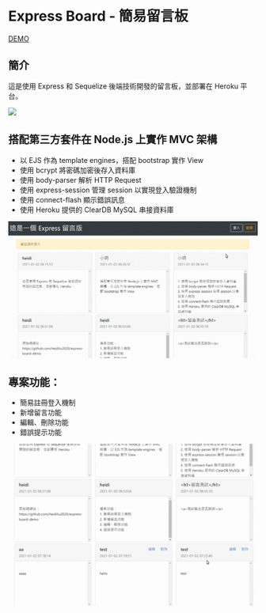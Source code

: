 # Express Board - 簡易留言板

[DEMO](https://express-board-demo.herokuapp.com/)

## 簡介

這是使用 Express 和 Sequelize 後端技術開發的留言板，並部署在 Heroku 平台。

![](https://i.imgur.com/shOz2Ey.png)

## 搭配第三方套件在 Node.js 上實作 MVC 架構

- 以 EJS 作為 template engines，搭配 bootstrap 實作 View
- 使用 bcrypt 將密碼加密後存入資料庫
- 使用 body-parser 解析 HTTP Request
- 使用 express-session 管理 session 以實現登入驗證機制
- 使用 connect-flash 顯示錯誤訊息
- 使用 Heroku 提供的 ClearDB MySQL 串接資料庫

![image](https://github.com/heidiliu2020/express-board-demo/blob/master/express-demo-register.gif)

## 專案功能：

- 簡易註冊登入機制
- 新增留言功能
- 編輯、刪除功能
- 錯誤提示功能

![image](https://github.com/heidiliu2020/express-board-demo/blob/master/express-demo-post.gif)
